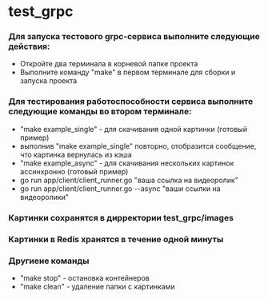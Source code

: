 # test_grpc

### Для запуска тестового grpc-сервиса выполните следующие действия:
- Откройте два терминала в корневой папке проекта
- Выполните команду "make" в первом терминале для сборки и запуска проекта

### Для тестирования работоспособности сервиса выполните следующие команды во втором терминале:

- "make example_single" - для скачивания одной картинки (готовый пример)
- выполнив "make example_single" повторно, отобразится сообщение, что картинка вернулась из кэша
- "make example_async" - для скачивания нескольких картинок ассинхронно (готовый пример)
- go run app/client/client_runner.go "ваша ссылка на видеоролик"
- go run app/client/client_runner.go --async "ваши ссылки на видеоролики"

### Картинки сохранятся в дирректории test_grpc/images
### Картинки в Redis хранятся в течение одной минуты

### Другиеие команды
- "make stop" - остановка контейнеров
- "make clean" - удаление папки с картинками

